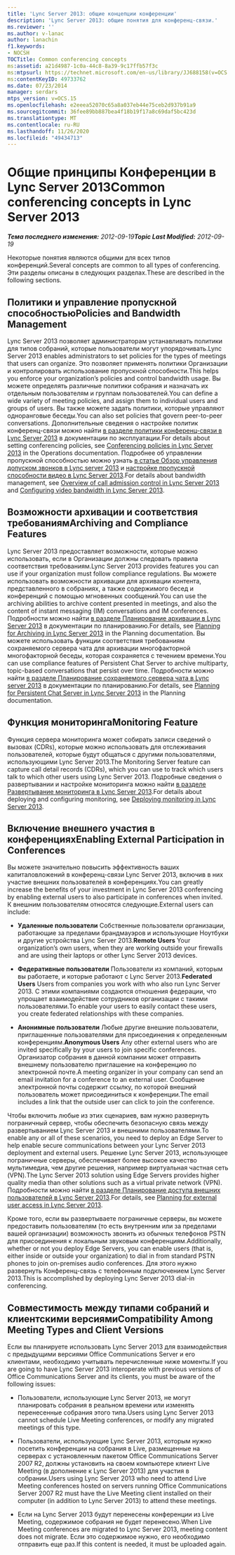 ```yaml
---
title: 'Lync Server 2013: общие концепции конференции'
description: 'Lync Server 2013: общие понятия для конференц-связи.'
ms.reviewer: ''
ms.author: v-lanac
author: lanachin
f1.keywords:
- NOCSH
TOCTitle: Common conferencing concepts
ms:assetid: a21d4987-1c0a-44c8-8a39-9c17ffb57f3c
ms:mtpsurl: https://technet.microsoft.com/en-us/library/JJ688158(v=OCS.15)
ms:contentKeyID: 49733762
ms.date: 07/23/2014
manager: serdars
mtps_version: v=OCS.15
ms.openlocfilehash: e2eeea52070c65a8a037eb44e75ceb2d937b91a9
ms.sourcegitcommit: 36fee89bb887bea4f18b19f17a8c69daf5bc423d
ms.translationtype: MT
ms.contentlocale: ru-RU
ms.lasthandoff: 11/26/2020
ms.locfileid: "49434713"
---
```

# <a name="common-conferencing-concepts-in-lync-server-2013"></a><span data-ttu-id="dae1e-103">Общие принципы Конференции в Lync Server 2013</span><span class="sxs-lookup"><span data-stu-id="dae1e-103">Common conferencing concepts in Lync Server 2013</span></span>

<div data-xmlns="http://www.w3.org/1999/xhtml">

<div class="topic" data-xmlns="http://www.w3.org/1999/xhtml" data-msxsl="urn:schemas-microsoft-com:xslt" data-cs="https://msdn.microsoft.com/">

<div data-asp="https://msdn2.microsoft.com/asp">



</div>

<div id="mainSection">

<div id="mainBody"><span data-ttu-id="dae1e-104">

<span> </span></span><span class="sxs-lookup"><span data-stu-id="dae1e-104">

<span> </span></span></span>

<span data-ttu-id="dae1e-105">_**Тема последнего изменения:** 2012-09-19_</span><span class="sxs-lookup"><span data-stu-id="dae1e-105">_**Topic Last Modified:** 2012-09-19_</span></span>

<span data-ttu-id="dae1e-106">Некоторые понятия являются общими для всех типов конференций.</span><span class="sxs-lookup"><span data-stu-id="dae1e-106">Several concepts are common to all types of conferencing.</span></span> <span data-ttu-id="dae1e-107">Эти разделы описаны в следующих разделах.</span><span class="sxs-lookup"><span data-stu-id="dae1e-107">These are described in the following sections.</span></span>

<div>

## <a name="policies-and-bandwidth-management"></a><span data-ttu-id="dae1e-108">Политики и управление пропускной способностью</span><span class="sxs-lookup"><span data-stu-id="dae1e-108">Policies and Bandwidth Management</span></span>

<span data-ttu-id="dae1e-109">Lync Server 2013 позволяет администраторам устанавливать политики для типов собраний, которые пользователи могут упорядочивать.</span><span class="sxs-lookup"><span data-stu-id="dae1e-109">Lync Server 2013 enables administrators to set policies for the types of meetings that users can organize.</span></span> <span data-ttu-id="dae1e-110">Это позволяет применять политики Организации и контролировать использование пропускной способности.</span><span class="sxs-lookup"><span data-stu-id="dae1e-110">This helps you enforce your organization’s policies and control bandwidth usage.</span></span> <span data-ttu-id="dae1e-111">Вы можете определять различные политики собрания и назначать их отдельным пользователям и группам пользователей.</span><span class="sxs-lookup"><span data-stu-id="dae1e-111">You can define a wide variety of meeting policies, and assign them to individual users and groups of users.</span></span> <span data-ttu-id="dae1e-112">Вы также можете задать политики, которые управляют одноранговые беседы.</span><span class="sxs-lookup"><span data-stu-id="dae1e-112">You can also set policies that govern peer-to-peer conversations.</span></span> <span data-ttu-id="dae1e-113">Дополнительные сведения о настройке политик конференц-связи можно найти [в разделе политики конференц-связи в Lync Server 2013](lync-server-2013-conferencing-policies.md) в документации по эксплуатации.</span><span class="sxs-lookup"><span data-stu-id="dae1e-113">For details about setting conferencing policies, see [Conferencing policies in Lync Server 2013](lync-server-2013-conferencing-policies.md) in the Operations documentation.</span></span> <span data-ttu-id="dae1e-114">Подробнее об управлении пропускной способностью можно узнать [в статье Обзор управления допуском звонков в Lync server 2013](lync-server-2013-overview-of-call-admission-control.md) и [настройке пропускной способности видео в Lync Server 2013](lync-server-2013-configuring-video-bandwidth.md).</span><span class="sxs-lookup"><span data-stu-id="dae1e-114">For details about bandwidth management, see [Overview of call admission control in Lync Server 2013](lync-server-2013-overview-of-call-admission-control.md) and [Configuring video bandwidth in Lync Server 2013](lync-server-2013-configuring-video-bandwidth.md).</span></span>

</div>

<div>

## <a name="archiving-and-compliance-features"></a><span data-ttu-id="dae1e-115">Возможности архивации и соответствия требованиям</span><span class="sxs-lookup"><span data-stu-id="dae1e-115">Archiving and Compliance Features</span></span>

<span data-ttu-id="dae1e-116">Lync Server 2013 предоставляет возможности, которые можно использовать, если в Организации должны следовать правила соответствия требованиям.</span><span class="sxs-lookup"><span data-stu-id="dae1e-116">Lync Server 2013 provides features you can use if your organization must follow compliance regulations.</span></span> <span data-ttu-id="dae1e-117">Вы можете использовать возможности архивации для архивации контента, представленного в собраниях, а также содержимого бесед и конференций с помощью мгновенных сообщений.</span><span class="sxs-lookup"><span data-stu-id="dae1e-117">You can use the archiving abilities to archive content presented in meetings, and also the content of instant messaging (IM) conversations and IM conferences.</span></span> <span data-ttu-id="dae1e-118">Подробности можно найти [в разделе Планирование архивации в Lync Server 2013](lync-server-2013-planning-for-archiving.md) в документации по планированию.</span><span class="sxs-lookup"><span data-stu-id="dae1e-118">For details, see [Planning for Archiving in Lync Server 2013](lync-server-2013-planning-for-archiving.md) in the Planning documentation.</span></span> <span data-ttu-id="dae1e-119">Вы можете использовать функции соответствия требованиям сохраняемого сервера чата для архивации многофакторной многофакторной беседы, которая сохраняется с течением времени.</span><span class="sxs-lookup"><span data-stu-id="dae1e-119">You can use compliance features of Persistent Chat Server to archive multiparty, topic-based conversations that persist over time.</span></span> <span data-ttu-id="dae1e-120">Подробности можно найти [в разделе Планирование сохраняемого сервера чата в Lync server 2013](lync-server-2013-planning-for-persistent-chat-server.md) в документации по планированию.</span><span class="sxs-lookup"><span data-stu-id="dae1e-120">For details, see [Planning for Persistent Chat Server in Lync Server 2013](lync-server-2013-planning-for-persistent-chat-server.md) in the Planning documentation.</span></span>

</div>

<div>

## <a name="monitoring-feature"></a><span data-ttu-id="dae1e-121">Функция мониторинга</span><span class="sxs-lookup"><span data-stu-id="dae1e-121">Monitoring Feature</span></span>

<span data-ttu-id="dae1e-122">Функция сервера мониторинга может собирать записи сведений о вызовах (CDRs), которые можно использовать для отслеживания пользователей, которые будут общаться с другими пользователями, использующими Lync Server 2013.</span><span class="sxs-lookup"><span data-stu-id="dae1e-122">The Monitoring Server feature can capture call detail records (CDRs), which you can use to track which users talk to which other users using Lync Server 2013.</span></span> <span data-ttu-id="dae1e-123">Подробные сведения о развертывании и настройке мониторинга можно найти [в разделе Развертывание мониторинга в Lync Server 2013](lync-server-2013-deploying-monitoring.md).</span><span class="sxs-lookup"><span data-stu-id="dae1e-123">For details about deploying and configuring monitoring, see [Deploying monitoring in Lync Server 2013](lync-server-2013-deploying-monitoring.md).</span></span>

</div>

<div>

## <a name="enabling-external-participation-in-conferences"></a><span data-ttu-id="dae1e-124">Включение внешнего участия в конференциях</span><span class="sxs-lookup"><span data-stu-id="dae1e-124">Enabling External Participation in Conferences</span></span>

<span data-ttu-id="dae1e-125">Вы можете значительно повысить эффективность ваших капиталовложений в конференц-связи Lync Server 2013, включив в них участие внешних пользователей в конференциях.</span><span class="sxs-lookup"><span data-stu-id="dae1e-125">You can greatly increase the benefits of your investment in Lync Server 2013 conferencing by enabling external users to also participate in conferences when invited.</span></span> <span data-ttu-id="dae1e-126">К внешним пользователям относятся следующие.</span><span class="sxs-lookup"><span data-stu-id="dae1e-126">External users can include:</span></span>

  - <span data-ttu-id="dae1e-127">**Удаленные пользователи**   Собственные пользователи организации, работающие за пределами брандмауэров и использующие Ноутбуки и другие устройства Lync Server 2013.</span><span class="sxs-lookup"><span data-stu-id="dae1e-127">**Remote Users**   Your organization’s own users, when they are working outside your firewalls and are using their laptops or other Lync Server 2013 devices.</span></span>

  - <span data-ttu-id="dae1e-128">**Федеративные пользователи**   Пользователи из компаний, которым вы работаете, и которые работают с Lync Server 2013.</span><span class="sxs-lookup"><span data-stu-id="dae1e-128">**Federated Users**   Users from companies you work with who also run Lync Server 2013.</span></span> <span data-ttu-id="dae1e-129">С этими компаниями создаются отношения федерации, что упрощает взаимодействие сотрудников организации с такими пользователями.</span><span class="sxs-lookup"><span data-stu-id="dae1e-129">To enable your users to easily contact these users, you create federated relationships with these companies.</span></span>

  - <span data-ttu-id="dae1e-130">**Анонимные пользователи**   Любые другие внешние пользователи, приглашенные пользователями для присоединения к определенным конференциям.</span><span class="sxs-lookup"><span data-stu-id="dae1e-130">**Anonymous Users**   Any other external users who are invited specifically by your users to join specific conferences.</span></span> <span data-ttu-id="dae1e-131">Организатор собрания в данной компании может отправить внешнему пользователю приглашение на конференцию по электронной почте.</span><span class="sxs-lookup"><span data-stu-id="dae1e-131">A meeting organizer in your company can send an email invitation for a conference to an external user.</span></span> <span data-ttu-id="dae1e-132">Сообщение электронной почты содержит ссылку, по которой внешний пользователь может присоединиться к конференции.</span><span class="sxs-lookup"><span data-stu-id="dae1e-132">The email includes a link that the outside user can click to join the conference.</span></span>

<span data-ttu-id="dae1e-133">Чтобы включить любые из этих сценариев, вам нужно развернуть пограничный сервер, чтобы обеспечить безопасную связь между развертыванием Lync Server 2013 и внешними пользователями.</span><span class="sxs-lookup"><span data-stu-id="dae1e-133">To enable any or all of these scenarios, you need to deploy an Edge Server to help enable secure communications between your Lync Server 2013 deployment and external users.</span></span> <span data-ttu-id="dae1e-134">Решение Lync Server 2013, использующее пограничные серверы, обеспечивает более высокое качество мультимедиа, чем другие решения, например виртуальная частная сеть (VPN).</span><span class="sxs-lookup"><span data-stu-id="dae1e-134">The Lync Server 2013 solution using Edge Servers provides higher quality media than other solutions such as a virtual private network (VPN).</span></span> <span data-ttu-id="dae1e-135">Подробности можно найти [в разделе Планирование доступа внешних пользователей в Lync Server 2013](lync-server-2013-planning-for-external-user-access.md).</span><span class="sxs-lookup"><span data-stu-id="dae1e-135">For details, see [Planning for external user access in Lync Server 2013](lync-server-2013-planning-for-external-user-access.md).</span></span>

<span data-ttu-id="dae1e-136">Кроме того, если вы развертываете пограничные серверы, вы можете предоставить пользователям (то есть внутренним или за пределами вашей организации) возможность звонить из обычных телефонов PSTN для присоединения к локальным звуковым конференциям.</span><span class="sxs-lookup"><span data-stu-id="dae1e-136">Additionally, whether or not you deploy Edge Servers, you can enable users (that is, either inside or outside your organization) to dial in from standard PSTN phones to join on-premises audio conferences.</span></span> <span data-ttu-id="dae1e-137">Для этого нужно развернуть Конференц-связь с телефонным подключением Lync Server 2013.</span><span class="sxs-lookup"><span data-stu-id="dae1e-137">This is accomplished by deploying Lync Server 2013 dial-in conferencing.</span></span>

</div>

<div>

## <a name="compatibility-among-meeting-types-and-client-versions"></a><span data-ttu-id="dae1e-138">Совместимость между типами собраний и клиентскими версиями</span><span class="sxs-lookup"><span data-stu-id="dae1e-138">Compatibility Among Meeting Types and Client Versions</span></span>

<span data-ttu-id="dae1e-139">Если вы планируете использовать Lync Server 2013 для взаимодействия с предыдущими версиями Office Communications Server и его клиентами, необходимо учитывать перечисленные ниже моменты.</span><span class="sxs-lookup"><span data-stu-id="dae1e-139">If you are going to have Lync Server 2013 interoperate with previous versions of Office Communications Server and its clients, you must be aware of the following issues:</span></span>

  - <span data-ttu-id="dae1e-140">Пользователи, использующие Lync Server 2013, не могут планировать собрания в реальном времени или изменять перенесенные собрания этого типа.</span><span class="sxs-lookup"><span data-stu-id="dae1e-140">Users using Lync Server 2013 cannot schedule Live Meeting conferences, or modify any migrated meetings of this type.</span></span>

  - <span data-ttu-id="dae1e-141">Пользователи, использующие Lync Server 2013, которым нужно посетить конференции на собрания в Live, размещенные на серверах с установленным пакетом Office Communications Server 2007 R2, должны установить на своем компьютере клиент Live Meeting (в дополнение к Lync Server 2013) для участия в собрании.</span><span class="sxs-lookup"><span data-stu-id="dae1e-141">Users using Lync Server 2013 who need to attend Live Meeting conferences hosted on servers running Office Communications Server 2007 R2 must have the Live Meeting client installed on their computer (in addition to Lync Server 2013) to attend these meetings.</span></span>

  - <span data-ttu-id="dae1e-142">Если на Lync Server 2013 будут перенесены конференции из Live Meeting, содержимое собрания не будет перенесено.</span><span class="sxs-lookup"><span data-stu-id="dae1e-142">When Live Meeting conferences are migrated to Lync Server 2013, meeting content does not migrate.</span></span> <span data-ttu-id="dae1e-143">Если это содержимое нужно, его необходимо отправить еще раз.</span><span class="sxs-lookup"><span data-stu-id="dae1e-143">If this content is needed, it must be uploaded again.</span></span>

<span data-ttu-id="dae1e-144"></div>

</div>

<span> </span>

</div>

</div>

</span><span class="sxs-lookup"><span data-stu-id="dae1e-144"></div>

</div>

<span> </span>

</div>

</div>

</span></span></div>

